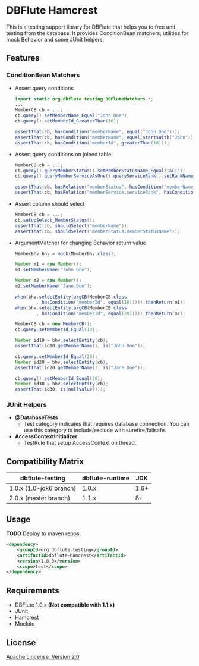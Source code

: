 DBFlute Hamcrest
================

This is a testing support library for DBFlute that helps you to free unit
testing from the database. It provides ConditionBean matchers, utilities for
mock Behavior and some JUnit helpers.

Features
--------

### ConditionBean Matchers

- Assert query conditions
    
    ```java
    import static org.dbflute.testing.DBFluteMatchers.*;
    ...
    MemberCB cb = ...;
    cb.query().setMemberName_Equal("John Doe");
    cb.query().setMemberId_GreaterThan(10);
    
    assertThat(cb, hasCondition("memberName", equal("John Doe")));
    assertThat(cb, hasCondition("memberName", equal(startsWith("John"))));
    assertThat(cb, hasCondition("memberId", greaterThan(10)));
    ```
    
- Assert query conditions on joined table
    
    ```java
    MemberCB cb = ...;
    cb.query().queryMemberStatus().setMemberStatusName_Equal("ACT");
    cb.query().queryMemberServiceAsOne().queryServiceRank().setRankName_Equal("VIP");
    
    assertThat(cb, hasRelation("memberStatus", hasCondition("memberName", equal("ACT"))));
    assertThat(cb, hasRelation("memberService.serviceRank", hasCondition("rankName", equal("ACT"))));
    ```
    
- Assert column should select
    
    ```java
    MemberCB cb = ...;
    cb.setupSelect_MemberStatus();
    assertThat(cb, shouldSelect("memberName"));
    assertThat(cb, shouldSelect("memberStatus.memberStatusName"));
    ```
    

- ArgumentMatcher for changing Behavior return value
    ```java
    MemberBhv bhv = mock(MemberBhv.class);
    
    Member m1 = new Member();
    m1.setMemberName("John Doe");
    
    Member m2 = new Member();
    m2.setMemberName("Jane Doe");
    
    when(bhv.selectEntity(argCB(MemberCB.class
            , hasCondition("memberId", equal(10))))).thenReturn(m1);
    when(bhv.selectEntity(argCB(MemberCB.class
            , hasCondition("memberId", equal(20))))).thenReturn(m2);
    
    MemberCB cb = new MemberCB();
    cb.query.setMemberId_Equal(10);
    
    Member id10 = bhv.selectEntity(cb);
    assertThat(id10.getMemberName(), is("John Doe"));
    
    cb.query.setMemberId_Equal(20);
    Member id20 = bhv.selectEntity(cb);
    assertThat(id20.getMemberName(), is("Jane Doe"));
    
    cb.query().setMemberId_Equal(30);
    Member id30 = bhv.selectEntity(cb);
    assertThat(id30, is(nullValue()));
    ```

### JUnit Helpers
- **@DatabaseTests**
    - Test category indicates that requires database connection. You can use
    this category to include/exclude with surefire/failsafe.
- **AccessContextInitializer**
    - TestRule that setup AccessContext on thread.


Compatibility Matrix
--------------------

|dbflute-testing|dbflute-runtime|JDK|
|---------------|---------------|---|
|1.0.x (1.0-jdk6 branch)|1.0.x|1.6+|
|2.0.x (master branch)  |1.1.x|8+  |


Usage
---------

**TODO** Deploy to maven repos.

```xml
<dependency>
    <groupId>org.dbflute.testing</groupId>
    <artifactId>dbflute-hamcrest</artifactId>
    <version>1.0.0</version>
    <scope>test</scope>
</dependency>
```


Requirements
------------

- DBFlute 1.0.x **(Not compatible with 1.1.x)**
- JUnit
- Hamcrest
- Mockito


License
--------

[Apache Lincense, Version 2.0](https://www.apache.org/licenses/LICENSE-2.0)

